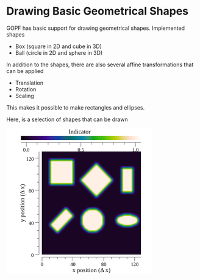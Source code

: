 # Drawing Basic Geometrical Shapes

GOPF has basic support for drawing geometrical shapes. Implemented shapes

* Box (square in 2D and cube in 3D)
* Ball (circle in 2D and sphere in 3D)

In addition to the shapes, there are also several affine transformations that can be applied

* Translation
* Rotation
* Scaling

This makes it possible to make rectangles and ellipses.

Here, is a selection of shapes that can be drawn

![shapes](shapes.png)